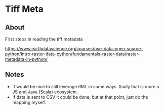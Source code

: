 # Tiff Meta

## About

First steps in reading the tiff metadata

https://www.earthdatascience.org/courses/use-data-open-source-python/intro-raster-data-python/fundamentals-raster-data/raster-metadata-in-python/


## Notes

* It would be nice to still leverage RML in some ways.  Sadly that is more a JS and Java (Scala) ecosystem.
* If data is sent to CSV it could be done, but at that point, just do the mapping myself.  
